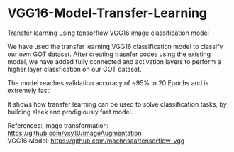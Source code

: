 # VGG16-Model-Transfer-Learning
Transfer learning using tensorflow VGG16 image classification model

We have used the transfer learning VGG16 classification model to classify our own GOT dataset.
After creating trasnfer codes using the existing model, we have added fully connected and activation layers to perform a higher layer classfication on our GOT dataset.

The model reaches validation accuracy of ~95% in 20 Epochs and is extremely fast!

It shows how transfer learning can be used to solve classification tasks, by building sleek and prodigiously fast model.

References:
Image transformation: https://github.com/vxy10/ImageAugmentation
<br/>
VGG16 Model: https://github.com/machrisaa/tensorflow-vgg
